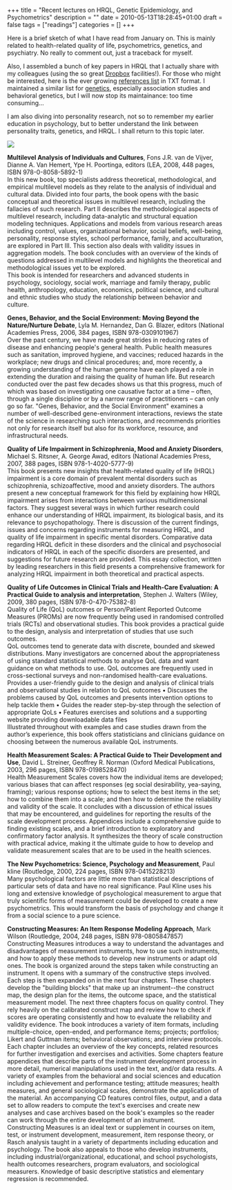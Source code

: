 +++
title = "Recent lectures on HRQL, Genetic Epidemiology, and Psychometrics"
description = ""
date = 2010-05-13T18:28:45+01:00
draft = false
tags = ["readings"]
categories = []
+++

Here is a brief sketch of what I have read from January on. This is mainly related to health-related quality of life, psychometrics, genetics, and psychiatry. No really to comment out, just a traceback for myself.

Also, I assembled a bunch of key papers in HRQL that I actually share with my colleagues (using the so great [Dropbox][Dropbox] facilities!). For those who might be interested, here is the ever growing [references list][references list] in TXT format. I maintained a similar list for [genetics][genetics], especially association studies and behavioral genetics, but I will now stop its maintainance: too time consuming...

I am also diving into personality research, not so to remember my earlier education in psychology, but to better understand the link between personality traits, genetics, and HRQL. I shall return to this topic later.

![](/img/20100513234333.png)

<i class="fa fa-external-link fa-1x"></i> <b>Multilevel Analysis of Individuals and Cultures</b>, Fons J.R. van de Vijver, Dianne A. Van Hemert, Ype H. Poortinga, editors (LEA, 2008, 448 pages, ISBN 978-0-8058-5892-1)<br />
In this new book, top specialists address theoretical, methodological, and empirical multilevel models as they relate to the analysis of individual and cultural data. Divided into four parts, the book opens with the basic conceptual and theoretical issues in multilevel research, including the fallacies of such research. Part II describes the methodological aspects of multilevel research, including data-analytic and structural equation modeling techniques. Applications and models from various research areas including control, values, organizational behavior, social beliefs, well-being, personality, response styles, school performance, family, and acculturation, are explored in Part III. This section also deals with validity issues in aggregation models. The book concludes with an overview of the kinds of questions addressed in multilevel models and highlights the theoretical and methodological issues yet to be explored.<br />
This book is intended for researchers and advanced students in psychology, sociology, social work, marriage and family therapy, public health, anthropology, education, economics, political science, and cultural and ethnic studies who study the relationship between behavior and culture.

<i class="fa fa-external-link fa-1x"></i> <b>Genes, Behavior, and the Social Environment: Moving Beyond the Nature/Nurture Debate</b>, Lyla M. Hernandez, Dan G. Blazer, editors (National Academies Press, 2006, 384 pages, ISBN 978-0309101967)<br />
Over the past century, we have made great strides in reducing rates of disease and enhancing people's general health. Public health measures such as sanitation, improved hygiene, and vaccines; reduced hazards in the workplace; new drugs and clinical procedures; and, more recently, a growing understanding of the human genome have each played a role in extending the duration and raising the quality of human life. But research conducted over the past few decades shows us that this progress, much of which was based on investigating one causative factor at a time – often, through a single discipline or by a narrow range of practitioners – can only go so far. "Genes, Behavior, and the Social Environment" examines a number of well-described gene-environment interactions, reviews the state of the science in researching such interactions, and recommends priorities not only for research itself but also for its workforce, resource, and infrastructural needs.

<i class="fa fa-external-link fa-1x"></i> <b>Quality of Life Impairment in Schizophrenia, Mood and Anxiety Disorders</b>, Michael S. Ritsner, A. George Awad, editors (National Academies Press, 2007, 388 pages, ISBN 978-1-4020-5777-9)<br />
This book presents new insights that health-related quality of life (HRQL) impairment is a core domain of prevalent mental disorders such as schizophrenia, schizoaffective, mood and anxiety disorders. The authors present a new conceptual framework for this field by explaining how HRQL impairment arises from interactions between various multidimensional factors. They suggest several ways in which further research could enhance our understanding of HRQL impairment, its biological basis, and its relevance to psychopathology. There is discussion of the current findings, issues and concerns regarding instruments for measuring HRQL, and quality of life impairment in specific mental disorders. Comparative data regarding HRQL deficit in these disorders and the clinical and psychosocial indicators of HRQL in each of the specific disorders are presented, and suggestions for future research are provided. This essay collection, written by leading researchers in this field presents a comprehensive framework for analyzing HRQL impairment in both theoretical and practical aspects.

<i class="fa fa-external-link fa-1x"></i> <b>Quality of Life Outcomes in Clinical Trials and Health-Care Evaluation: A Practical Guide to analysis and interpretation</b>, Stephen J. Walters (Wiley, 2009, 380 pages, ISBN 978-0-470-75382-8)<br />
Quality of Life (QoL) outcomes or Person/Patient Reported Outcome Measures (PROMs) are now frequently being used in randomised controlled trials (RCTs) and observational studies. This book provides a practical guide to the design, analysis and interpretation of studies that use such outcomes.<br />
QoL outcomes tend to generate data with discrete, bounded and skewed distributions. Many investigators are concerned about the appropriateness of using standard statistical methods to analyse QoL data and want guidance on what methods to use. QoL outcomes are frequently used in cross-sectional surveys and non-randomised health-care evaluations.<br />
Provides a user-friendly guide to the design and analysis of clinical trials and observational studies in relation to QoL outcomes • Discusses the problems caused by QoL outcomes and presents intervention options to help tackle them • Guides the reader step-by-step through the selection of appropriate QoLs • Features exercises and solutions and a supporting website providing downloadable data files<br />
Illustrated throughout with examples and case studies drawn from the author’s experience, this book offers statisticians and clinicians guidance on choosing between the numerous available QoL instruments.

<i class="fa fa-external-link fa-1x"></i> <b>Health Measurement Scales: A Practical Guide to Their Development and Use</b>, David L. Streiner, Geoffrey R. Norman (Oxford Medical Publications, 2003, 296 pages, ISBN 978-0198528470)<br />
Health Measurement Scales covers how the individual items are developed; various biases that can affect responses (eg social desirability, yea-saying, framing); various response options; how to select the best items in the set; how to combine them into a scale; and then how to determine the reliability and validity of the scale. It concludes with a discussion of ethical issues that may be encountered, and guidelines for reporting the results of the scale development process. Appendices include a comprehensive guide to finding existing scales, and a brief introduction to exploratory and confirmatory factor analysis. It synthesizes the theory of scale construction with practical advice, making it the ultimate guide to how to develop and validate measurement scales that are to be used in the health sciences.

<i class="fa fa-external-link fa-1x"></i> <b>The New Psychometrics: Science, Psychology and Measurement</b>, Paul kline (Routledge, 2000, 224 pages, ISBN 978-0415228213)<br />
Many psychological factors are little more than statistical descriptions of particular sets of data and have no real significance. Paul Kline uses his long and extensive knowledge of psychological measurement to argue that truly scientific forms of measurement could be developed to create a new psychometrics. This would transform the basis of psychology and change it from a social science to a pure science.

<i class="fa fa-external-link fa-1x"></i> <b>Constructing Measures: An Item Response Modeling Approach</b>, Mark Wilson (Routledge, 2004, 248 pages, ISBN 978-0805847857)<br />
Constructing Measures introduces a way to understand the advantages and disadvantages of measurement instruments, how to use such instruments, and how to apply these methods to develop new instruments or adapt old ones. The book is organized around the steps taken while constructing an instrument. It opens with a summary of the constructive steps involved. Each step is then expanded on in the next four chapters. These chapters develop the "building blocks" that make up an instrument--the construct map, the design plan for the items, the outcome space, and the statistical measurement model. The next three chapters focus on quality control. They rely heavily on the calibrated construct map and review how to check if scores are operating consistently and how to evaluate the reliability and validity evidence. The book introduces a variety of item formats, including multiple-choice, open-ended, and performance items; projects; portfolios; Likert and Guttman items; behavioral observations; and interview protocols.<br />
Each chapter includes an overview of the key concepts, related resources for further investigation and exercises and activities. Some chapters feature appendices that describe parts of the instrument development process in more detail, numerical manipulations used in the text, and/or data results. A variety of examples from the behavioral and social sciences and education including achievement and performance testing; attitude measures; health measures, and general sociological scales, demonstrate the application of the material. An accompanying CD features control files, output, and a data set to allow readers to compute the text's exercises and create new analyses and case archives based on the book's examples so the reader can work through the entire development of an instrument.<br />
Constructing Measures is an ideal text or supplement in courses on item, test, or instrument development, measurement, item response theory, or Rasch analysis taught in a variety of departments including education and psychology. The book also appeals to those who develop instruments, including industrial/organizational, educational, and school psychologists, health outcomes researchers, program evaluators, and sociological measurers. Knowledge of basic descriptive statistics and elementary regression is recommended.


[Dropbox]: http://www.dropbox.com
[references list]: http://www.aliquote.org/pub/hrql_refs_may2010.txt
[genetics]: http://www.aliquote.org/pub/gene_refs_may2010.txt
